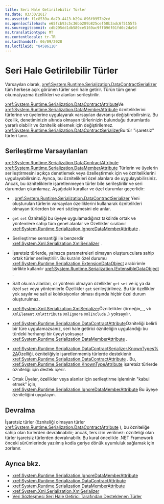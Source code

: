 ```yaml
---
title: Seri Hale Getirilebilir Türler
ms.date: 03/30/2017
ms.assetid: f1c8539a-6a79-4413-b294-896f0957b2cd
ms.openlocfilehash: e65fcb93c5c36bb289b825cef58b3adc6f5155f5
ms.sourcegitcommit: cdb295dd1db589ce5169ac9ff096f01fd0c2da9d
ms.translationtype: MT
ms.contentlocale: tr-TR
ms.lasthandoff: 06/09/2020
ms.locfileid: "84586110"
---
```

# <a name="serializable-types"></a>Seri Hale Getirilebilir Türler
Varsayılan olarak, <xref:System.Runtime.Serialization.DataContractSerializer> tüm herkese açık görünen türler seri hale getirir. Türün tüm genel okuma/yazma özellikleri ve alanları serileştirilir.  
  
 <xref:System.Runtime.Serialization.DataContractAttribute>Ve <xref:System.Runtime.Serialization.DataMemberAttribute> özniteliklerini türlerine ve üyelerine uygulayarak varsayılan davranışı değiştirebilirsiniz. Bu özellik, denetiminizin altında olmayan türlerinizin bulunduğu durumlarda yararlı olabilir ve öznitelik eklemek için değiştirilemez. <xref:System.Runtime.Serialization.DataContractSerializer>Bu tür "işaretsiz" türleri tanır.  
  
## <a name="serialization-defaults"></a>Serileştirme Varsayılanları  
 <xref:System.Runtime.Serialization.DataContractAttribute> <xref:System.Runtime.Serialization.DataMemberAttribute> Türlerin ve üyelerin serileştirmesini açıkça denetlemek veya özelleştirmek için ve özniteliklerini uygulayabilirsiniz. Ayrıca, bu öznitelikleri özel alanlara de uygulayabilirsiniz. Ancak, bu özniteliklerle işaretlenmeyen türler bile serileştirilir ve seri durumdan çıkarılamaz. Aşağıdaki kurallar ve özel durumlar geçerlidir:  
  
- , <xref:System.Runtime.Serialization.DataContractSerializer> Yeni oluşturulan türlerin varsayılan özelliklerini kullanarak öznitelikleri olmayan türlerden bir veri sözleşmesini ele anlar.  
  
- `get` `set` Özniteliği bu üyeye uygulamadığınız takdirde ortak ve yöntemlere sahip tüm genel alanlar ve Özellikler sıralanır <xref:System.Runtime.Serialization.IgnoreDataMemberAttribute> .  
  
- Serileştirme semantiği ile benzerdir <xref:System.Xml.Serialization.XmlSerializer> .  
  
- İşaretsiz türlerde, yalnızca parametreleri olmayan oluşturuculara sahip ortak türler serileştirilir. Bu kuralın özel durumu <xref:System.Runtime.Serialization.ExtensionDataObject> arabirimle birlikte kullanılır <xref:System.Runtime.Serialization.IExtensibleDataObject> .  
  
- Salt okuma alanları, or yöntemi olmayan özellikler `get` `set` ve iç ya da özel `set` veya yöntemlerle Özellikler `get` serileştirilmez. Bu tür özellikler yok sayılır ve salt al koleksiyonlar olması dışında hiçbir özel durum oluşturulmaz.  
  
- <xref:System.Xml.Serialization.XmlSerializer>Öznitelikler (örneğin,,,, vb `XmlElement` `XmlAttribute` `XmlIgnore` `XmlInclude` .) yoksayılır.  
  
- <xref:System.Runtime.Serialization.DataContractAttribute>Özniteliği belirli bir türe uygulamazsanız, seri hale getirici özniteliğin uygulandığı bu türdeki herhangi bir üyeyi yoksayar <xref:System.Runtime.Serialization.DataMemberAttribute> .  
  
- <xref:System.Runtime.Serialization.DataContractSerializer.KnownTypes%2A>Özelliği, özniteliğiyle işaretlenmemiş türlerde desteklenir <xref:System.Runtime.Serialization.DataContractAttribute> . Bu, <xref:System.Runtime.Serialization.KnownTypeAttribute> işaretsiz türlerde özniteliği için destek içerir.  
  
- Ortak Üyeler, özellikler veya alanlar için serileştirme işleminin "kabul etmek" için, <xref:System.Runtime.Serialization.IgnoreDataMemberAttribute> Bu üyeye özniteliğini uygulayın.  
  
## <a name="inheritance"></a>Devralma  
 İşaretsiz türler (özniteliği olmayan türler <xref:System.Runtime.Serialization.DataContractAttribute> ), bu özniteliğe sahip olan türlerden devralınabilir; ancak, ters izin verilmez: özniteliği olan türler işaretsiz türlerden devralınabilir. Bu kural öncelikle .NET Framework önceki sürümlerinde yazılmış kodla geriye dönük uyumluluk sağlamak için zorlanır.  
  
## <a name="see-also"></a>Ayrıca bkz.

- <xref:System.Runtime.Serialization.IgnoreDataMemberAttribute>
- <xref:System.Runtime.Serialization.DataContractAttribute>
- <xref:System.Runtime.Serialization.DataMemberAttribute>
- <xref:System.Xml.Serialization.XmlSerializer>
- [Veri Sözleşmesi Seri Hale Getirici Tarafından Desteklenen Türler](types-supported-by-the-data-contract-serializer.md)

